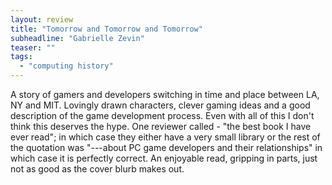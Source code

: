 ```yaml
---
layout: review
title: "Tomorrow and Tomorrow and Tomorrow"
subheadline: "Gabrielle Zevin"
teaser: ""
tags:
  - "computing history"
---
```


A story of gamers and developers switching in time and place between LA, NY and
MIT. Lovingly drawn characters, clever gaming ideas and a good description of
the game development process. Even with all of this I don't think this deserves
the hype. One reviewer called - "the best book I have ever read"; in which case
they either have a very small library or the rest of the quotation was "---about
PC game developers and their relationships" in which case it is perfectly
correct. An enjoyable read, gripping in parts, just not as good as the cover
blurb makes out.
